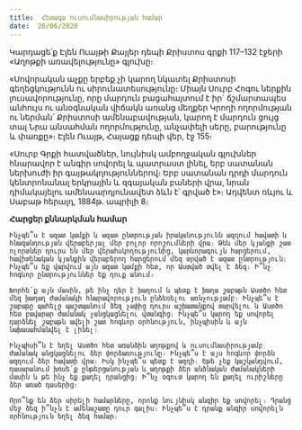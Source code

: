 ```yaml
---
title:  Հետագա ուսումնասիրության համար
date:  26/06/2020
---
```


Կարդացե՛ք Էլեն Ուայթի Քայլեր դեպի Քրիստոս գրքի 117–132 էջերի «Աղոթքի առավելությունը» գլուխը։

«Սովորական աչքը երբեք չի կարող նկատել Քրիստոսի գեղեցկությունն ու սիրունատեսությունը։ Միայն Սուրբ Հոգու ներքին լուսավորությունը, որը մարդուն բացահայտում է իր` ճշմարտապես անհույս ու անօգնական վիճակն առանց մեղքեր Կրողի ողորմության ու ներման՝ Քրիստոսի ամենաբավության, կարող է մարդուն ցույց տալ Նրա անսահման ողորմությունը, անչափելի սերը, բարությունը և փառքը»։ Էլեն Ուայթ, Հայացք դեպի վեր, էջ 155։

«Սուրբ Գրքի հատվածներ, նույնիսկ ամբողջական գլուխներ հնարավոր է անգիր սովորել և պատրաստ լինել, երբ սատանան ներխուժի իր գայթակղություններով։ Երբ սատանան դրդի մարդուն կենտրոնանալ երկրային և զգայական բաների վրա, նրան դիմակայելու ամենաարդյունավետ ձևն է՝ գրված է»։ Ադվենտ ռևյու և Սաբաթ հերալդ, 1884թ. ապրիլի 8։

**Հարցեր քննարկման համար**

`Ինչպե՞ս է ազատ կամքի և ազատ ընտրության իրականությունն ազդում հավատի և հնազանդության վերաբերյալ մեր բոլոր որոշումների վրա։ Թեև մեր կյանքի շատ ոլորտներ դուրս են մեր վերահսկողությունից, կարևորագույն հարցերում, հավիտենական կյանքին վերաբերող հարցերում մեզ տրված է ազատ ընտրություն։ Ինչպե՞ս եք վարվում այն ազատ կամքի հետ, որ Աստված տվել է ձեզ։ Ի՞նչ հոգևոր ընտրություններ եք դուք անում։`

`Խորհե՛ք այն մասին, թե ինչ դեր է խաղում և պետք է խաղա շաբաթն Աստծո հետ մեզ խաղաղ ժամանակի հնարավորություն ընձեռելու առնչությամբ։ Ինչպե՞ս է շաբաթը պահելը պաշտպանում ձեզ չափից դուրս աշխատանքով տարվելու և Աստծո հետ բավարար ժամանակ չանցկացնելու վտանգից։ Ինչպե՞ս կարող եք սովորել դարձնել շաբաթն ավելի շատ հոգևոր օրհնություն, ինչպիսին և այն նախասահմանվել է լինել։`

`Ինչպիսի՞ն է եղել Աստծո հետ առանձին աղոթքով և ուսումնասիրությամբ ժամանակ անցկացնելու ձեր փորձառությունը։ Ինչպե՞ս է այս հոգևոր փորձն ազդում ձեր հավատի վրա։ Իսկ ինչպե՞ս պետք է ազդի։ Եթե չեք կաշկանդվում, դասարանում խոսե՛ք ընթերցանության և աղոթքի ձեր անձնական ժամանակների մասին և թե ինչ եք քաղել դրանցից։ Ի՞նչ օգուտ կարող են քաղել ուրիշները ձեր առած դասերից։`

`Որո՞նք են ձեր սիրելի համարները, որոնք նույնիսկ անգիր եք սովորել։ Դրանց մեջ ձեզ ի՞նչն է ամենաշատը դուր գալիս։ Ինչպե՞ս է դրանք անգիր սովորելն օրհնություն եղել ձեզ համար։`
